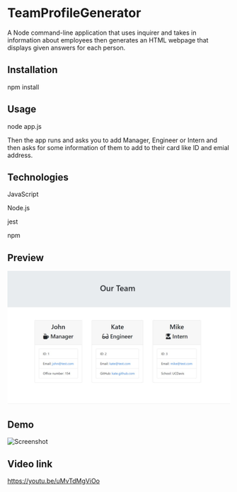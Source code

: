 # TeamProfileGenerator

A Node command-line application that uses inquirer and takes in information about employees then generates an HTML webpage that displays given answers for each person.

## Installation

npm install

## Usage

node app.js

Then the app runs and asks you to add Manager, Engineer or Intern and then asks for some information of them to add to their card like ID and emial address.

## Technologies

JavaScript

Node.js

jest

npm


## Preview

![Screenshot](screenshot.jpg)


## Demo

![Screenshot](demo.gif)

## Video link


https://youtu.be/uMvTdMgViOo 